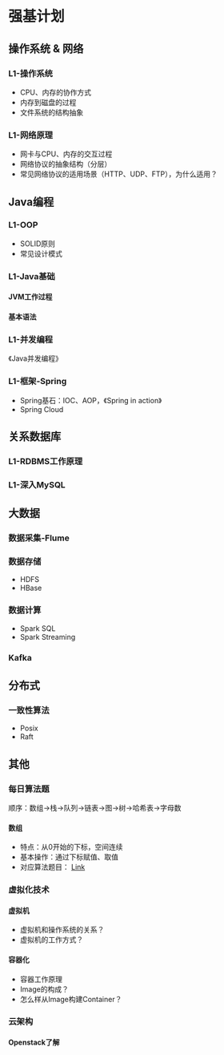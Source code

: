 # 强基计划

## 操作系统 & 网络
### L1-操作系统
+ CPU、内存的协作方式
+ 内存到磁盘的过程
+ 文件系统的结构抽象

### L1-网络原理
+ 网卡与CPU、内存的交互过程
+ 网络协议的抽象结构（分层）
+ 常见网络协议的适用场景（HTTP、UDP、FTP），为什么适用？

## Java编程
### L1-OOP
+ SOLID原则
+ 常见设计模式

### L1-Java基础
#### JVM工作过程
#### 基本语法
### L1-并发编程
《Java并发编程》

### L1-框架-Spring
+ Spring基石：IOC、AOP，《Spring in action》
+ Spring Cloud

## 关系数据库
### L1-RDBMS工作原理
### L1-深入MySQL

## 大数据
### 数据采集-Flume
### 数据存储
+ HDFS
+ HBase

### 数据计算
+ Spark SQL
+ Spark Streaming

### Kafka

## 分布式
### 一致性算法
+ Posix
+ Raft

## 其他

### 每日算法题
顺序：数组->栈->队列->链表->图->树->哈希表->字母数
#### 数组
+ 特点：从0开始的下标，空间连续
+ 基本操作：通过下标赋值、取值
+ 对应算法题目： [Link](http://steven.wang/2020/03/01/%E7%AE%97%E6%B3%95-%E6%95%B0%E7%BB%84%E7%AE%97%E6%B3%95%E9%A2%98%E7%9B%AE.html)

### 虚拟化技术
#### 虚拟机
+ 虚拟机和操作系统的关系？
+ 虚拟机的工作方式？

#### 容器化
+ 容器工作原理
+ Image的构成？
+ 怎么样从Image构建Container？

### 云架构
#### Openstack了解
